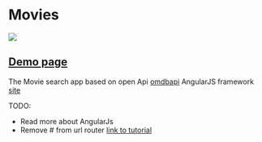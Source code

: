 # Movies

[![](https://sdtimes.com/wp-content/uploads/2018/01/angularjs-logo-300x162.jpg)](https://angularjs.org/)


## [Demo page](https://keylink.github.io/Movies/)

The Movie search app based on open Api [omdbapi](www.omdbapi.com)
AngularJS framework [site](www.angularjs.org)

TODO:

  - Read more about AngularJs
  - Remove # from url router [link to tutorial](https://scotch.io/tutorials/pretty-urls-in-angularjs-removing-the-hashtag#toc-locationprovider-and-html5mode)
